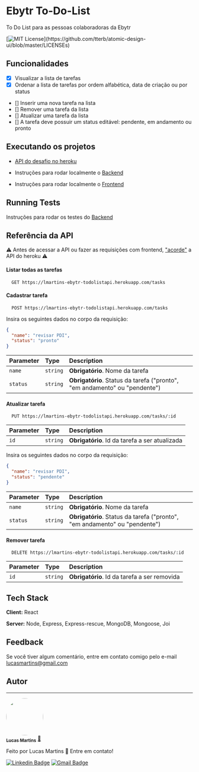 # Ebytr To-Do-List

To Do List para as pessoas colaboradoras da Ebytr

[![MIT License](https://img.shields.io/apm/l/atomic-design-ui.svg?)](https://github.com/tterb/atomic-design-ui/blob/master/LICENSEs)

## Funcionalidades

- [x] Visualizar a lista de tarefas
- [x] Ordenar a lista de tarefas por ordem alfabética, data de criação ou por status
- [] Inserir uma nova tarefa na lista
- [] Remover uma tarefa da lista
- [] Atualizar uma tarefa da lista
- [] A tarefa deve possuir um status editável: pendente, em andamento ou pronto

## Executando os projetos

- [API do desafio no heroku](https://lmartins-ebytr-todolistapi.herokuapp.com/tasks)

- Instruções para rodar localmente o [Backend](./server/README.md)

- Instruções para rodar localmente o [Frontend](./frontend/README.md)

## Running Tests

Instruções para rodar os testes do [Backend](./server/README.md)

## Referência da API

⚠️ Antes de acessar a API ou fazer as requisições com frontend, ["acorde"](https://lmartins-ebytr-todolistapi.herokuapp.com/tasks) a API do heroku ⚠️

#### Listar todas as tarefas

```http
  GET https://lmartins-ebytr-todolistapi.herokuapp.com/tasks
```

#### Cadastrar tarefa

```http
  POST https://lmartins-ebytr-todolistapi.herokuapp.com/tasks
```

Insira os seguintes dados no corpo da requisição:

```json
{
  "name": "revisar PDI",
  "status": "pronto"
}
```

| Parameter | Type     | Description                                                                |
| :-------- | :------- | :------------------------------------------------------------------------- |
| `name`    | `string` | **Obrigatório**. Nome da tarefa                                            |
| `status`  | `string` | **Obrigatório**. Status da tarefa ("pronto", "em andamento" ou "pendente") |

#### Atualizar tarefa

```http
  PUT https://lmartins-ebytr-todolistapi.herokuapp.com/tasks/:id
```

| Parameter | Type     | Description                                    |
| :-------- | :------- | :--------------------------------------------- |
| `id`      | `string` | **Obrigatório**. Id da tarefa a ser atualizada |

Insira os seguintes dados no corpo da requisição:

```json
{
  "name": "revisar PDI",
  "status": "pendente"
}
```

| Parameter | Type     | Description                                                                |
| :-------- | :------- | :------------------------------------------------------------------------- |
| `name`    | `string` | **Obrigatório**. Nome da tarefa                                            |
| `status`  | `string` | **Obrigatório**. Status da tarefa ("pronto", "em andamento" ou "pendente") |

#### Remover tarefa

```http
  DELETE https://lmartins-ebytr-todolistapi.herokuapp.com/tasks/:id
```

| Parameter | Type     | Description                                  |
| :-------- | :------- | :------------------------------------------- |
| `id`      | `string` | **Obrigatório**. Id da tarefa a ser removida |

## Tech Stack

**Client:** React

**Server:** Node, Express, Express-rescue, MongoDB, Mongoose, Joi

## Feedback

Se você tiver algum comentário, entre em contato comigo pelo e-mail lucasmartins@gmail.com

## Autor

---

<a href="https://github.com/lucasmartins96">
 <img style="border-radius: 50%;" src="https://i.ibb.co/9qyGrPz/133705661-2282303861913690-7277653750101206726-o.jpg" width="100px;" alt=""/>
 <br />
 <sub><b>Lucas Martins</b></sub></a> <a href="https://github.com/lucasmartins96" title="perfil github">🚀</a>

Feito por Lucas Martins 👋 Entre em contato!

[![Linkedin Badge](https://img.shields.io/badge/-Lucas%20Martins-blue?style=flat-square&logo=Linkedin&logoColor=white&link=https://www.linkedin.com/in/lumartins-silva/)](https://www.linkedin.com/in/lumartins-silva/)
[![Gmail Badge](https://img.shields.io/badge/-lucasmartins.dsilva@gmail.com-c14438?style=flat-square&logo=Gmail&logoColor=white&link=mailto:lucasmartins.dsilva@gmail.com)](mailto:lucasmartins.dsilva@gmail.com)
